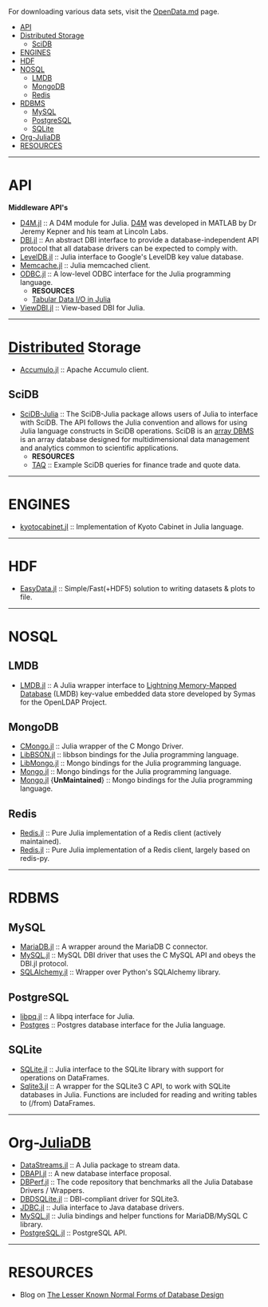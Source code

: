 For downloading various data sets, visit the [OpenData.md](https://github.com/svaksha/Julia.jl/blob/master/OpenData.md) page.

+ [API](#api)
+ [Distributed Storage](#distributed-storage)
   + [SciDB](#scidb)
+ [ENGINES](#engines)
+ [HDF](#hdf)
+ [NOSQL](#nosql)
   + [LMDB](#lmdb)
   + [MongoDB](#mongodb) 
   + [Redis](#redis)
+ [RDBMS](#rdbms)
   + [MySQL](#mysql)
   + [PostgreSQL](#postgresql)
   + [SQLite](#sqlite)
+ [Org-JuliaDB](#org-juliadb)
+ [RESOURCES](#resources)

----

# API
**Middleware API's**
+ [D4M.jl](https://github.com/achen12/D4M.jl) :: A D4M module for Julia. [D4M](http://www.mit.edu/~kepner/D4M/) was developed in MATLAB by Dr Jeremy Kepner and his team at Lincoln Labs.
+ [DBI.jl](https://github.com/johnmyleswhite/DBI.jl) :: An abstract DBI interface to provide a database-independent API protocol that all database drivers can be expected to comply with.
+ [LevelDB.jl](https://github.com/jerryzhenleicai/LevelDB.jl) :: Julia interface to Google's LevelDB key value database.
+ [Memcache.jl](https://github.com/tanmaykm/Memcache.jl) :: Julia memcached client.
+ [ODBC.jl](https://github.com/quinnj/ODBC.jl) :: A low-level ODBC interface for the Julia programming language.
   + __RESOURCES__
   + [Tabular Data I/O in Julia](http://randyzwitch.com/julia-import-data/)
+ [ViewDBI.jl](https://github.com/kmsquire/ViewDBI.jl) :: View-based DBI for Julia.

----

# [Distributed](https://en.wikipedia.org/wiki/Category:Distributed_data_stores) Storage
+ [Accumulo.jl](https://github.com/JuliaDB/Accumulo.jl) :: Apache Accumulo client. 

## SciDB 
+ [SciDB-Julia](https://github.com/Paradigm4/SciDB-Julia) :: The SciDB-Julia package allows users of Julia to interface with SciDB. The API follows the Julia convention and allows for using Julia language constructs in SciDB operations. SciDB is an [array DBMS](http://en.wikipedia.org/wiki/Array_DBMS) is an array database designed for multidimensional data management and analytics common to scientific applications.
   + __RESOURCES__
   + [TAQ](https://github.com/Paradigm4/TAQ) :: Example SciDB queries for finance trade and quote data.

----

# ENGINES
+ [kyotocabinet.jl](https://github.com/tuzzeg/kyotocabinet.jl) :: Implementation of Kyoto Cabinet in Julia language.

----

# HDF
+ [EasyData.jl](https://github.com/ma-laforge/EasyData.jl) :: Simple/Fast(+HDF5) solution to writing datasets & plots to file.

----

# NOSQL

## LMDB
+ [LMDB.jl](https://github.com/wildart/LMDB.jl) :: A Julia wrapper interface to [Lightning Memory-Mapped Database](http://symas.com/mdb/) (LMDB) key-value embedded data store developed by Symas for the OpenLDAP Project. 

## MongoDB 
+ [CMongo.jl](https://github.com/tenthdimension/CMongo.jl) :: Julia wrapper of the C Mongo Driver.
+ [LibBSON.jl](https://github.com/pzion/LibBSON.jl) :: libbson bindings for the Julia programming language.
+ [LibMongo.jl](https://github.com/pzion/LibMongo.jl) :: Mongo bindings for the Julia programming language.
+ [Mongo.jl](https://github.com/pzion/Mongo.jl) :: Mongo bindings for the Julia programming language.
+ [Mongo.jl](https://github.com/Lytol/Mongo.jl) {__UnMaintained__} :: Mongo bindings for the Julia programming language.

## Redis
+ [Redis.jl](https://github.com/jkaye2012/Redis.jl) :: Pure Julia implementation of a Redis client (actively maintained).
+ [Redis.jl](https://github.com/msainz/Redis.jl) :: Pure Julia implementation of a Redis client, largely based on redis-py.
 
----

# RDBMS
## MySQL
+ [MariaDB.jl](https://github.com/Dynactionize/MariaDB.jl) :: A wrapper around the MariaDB C connector.
+ [MySQL.jl](https://github.com/johnmyleswhite/MySQL.jl) :: MySQL DBI driver that uses the C MySQL API and obeys the DBI.jl protocol.
+ [SQLAlchemy.jl](https://github.com/malmaud/SQLAlchemy.jl) :: Wrapper over Python's SQLAlchemy library. 

## PostgreSQL
+ [libpq.jl](https://github.com/iamed2/libpq.jl) :: A libpq interface for Julia.
+ [Postgres](https://github.com/NCarson/Postgres) :: Postgres database interface for the Julia language.

## SQLite
+ [SQLite.jl](https://github.com/quinnj/SQLite.jl) :: Julia interface to the SQLite library with support for operations on DataFrames.
+ [Sqlite3.jl](https://github.com/PeetV/Sqlite3.jl) :: A wrapper for the SQLite3 C API, to work with SQLite databases in Julia. Functions are included for reading and writing tables to (/from) DataFrames.

----

# Org-[JuliaDB](https://github.com/JuliaDB)
+ [DataStreams.jl](https://github.com/JuliaDB/DataStreams.jl) :: A Julia package to stream data.
+ [DBAPI.jl](https://github.com/JuliaDB/DBAPI.jl) :: A new database interface proposal.
+ [DBPerf.jl](https://github.com/JuliaDB/DBPerf.jl) :: The code repository that benchmarks all the Julia Database Drivers / Wrappers.
+ [DBDSQLite.jl](https://github.com/JuliaDB/DBDSQLite.jl) :: DBI-compliant driver for SQLite3.
+ [JDBC.jl](https://github.com/JuliaDB/JDBC.jl) :: Julia interface to Java database drivers.
+ [MySQL.jl](https://github.com/JuliaDB/MySQL.jl) :: Julia bindings and helper functions for MariaDB/MySQL C library. 
+ [PostgreSQL.jl](https://github.com/JuliaDB/PostgreSQL.jl) :: PostgreSQL API.

----

# RESOURCES
+ Blog on [The Lesser Known Normal Forms of Database Design](http://www.johnmyleswhite.com/notebook/2014/09/10/the-lesser-known-normal-forms/)
